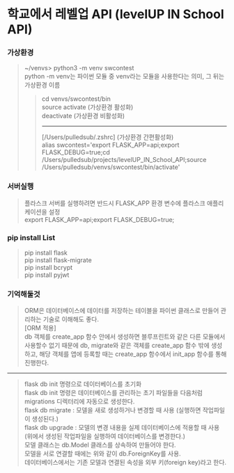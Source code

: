 # 학교에서 레벨업 API (levelUP IN School API)

### 가상환경
> ~/venvs> python3 -m venv swcontest  
> python -m venv는 파이썬 모듈 중 venv라는 모듈을 사용한다는 의미, 그 뒤는 가상환경 이름  
> > cd venvs/swcontest/bin  
> > source activate (가상환경 활성화)  
> > deactivate (가상환경 비활성화)
> > ***
> > [/Users/pulledsub/.zshrc] (가상환경 간편활성화)  
> > alias swcontest='export FLASK_APP=api;export FLASK_DEBUG=true;cd /Users/pulledsub/projects/levelUP_IN_School_API;source /Users/pulledsub/venvs/swcontest/bin/activate'

### 서버실행
> 플라스크 서버를 실행하려면 반드시 FLASK_APP 환경 변수에 플라스크 애플리케이션을 설정  
> export FLASK_APP=api;export FLASK_DEBUG=true; 

### pip install List
> pip install flask  
> pip install flask-migrate  
> pip install bcrypt  
> pip install pyjwt

### 기억해둘것
> ORM은 데이터베이스에 데이터를 저장하는 테이블을 파이썬 클래스로 만들어 관리하는 기술로 이해해도 좋다.  
> [ORM 적용]  
> db 객체를 create_app 함수 안에서 생성하면 블루프린트와 같은 다른 모듈에서 사용할수 없기 때문에 db, migrate와 같은 객체를 create_app 함수 밖에 생성하고, 해당 객체를 앱에 등록할 때는 create_app 함수에서 init_app 함수를 통해 진행한다.  
***
> flask db init 명령으로 데이터베이스를 초기화  
> flask db init 명령은 데이터베이스를 관리하는 초기 파일들을 다음처럼 migrations 디렉터리에 자동으로 생성한다.  
> flask db migrate : 모델을 새로 생성하거나 변경할 때 사용 (실행하면 작업파일이 생성된다.)  
> flask db upgrade : 모델의 변경 내용을 실제 데이터베이스에 적용할 때 사용 (위에서 생성된 작업파일을 실행하여 데이터베이스를 변경한다.)  
> 모델 클래스는 db.Model 클래스를 상속하여 만들어야 한다.  
>  모델을 서로 연결할 때에는 위와 같이 db.ForeignKey를 사용.  
> 데이터베이스에서는 기존 모델과 연결된 속성을 외부 키(foreign key)라고 한다.
